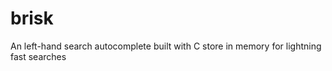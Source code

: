 brisk
=====

An left-hand search autocomplete built with C store in memory for lightning fast searches
